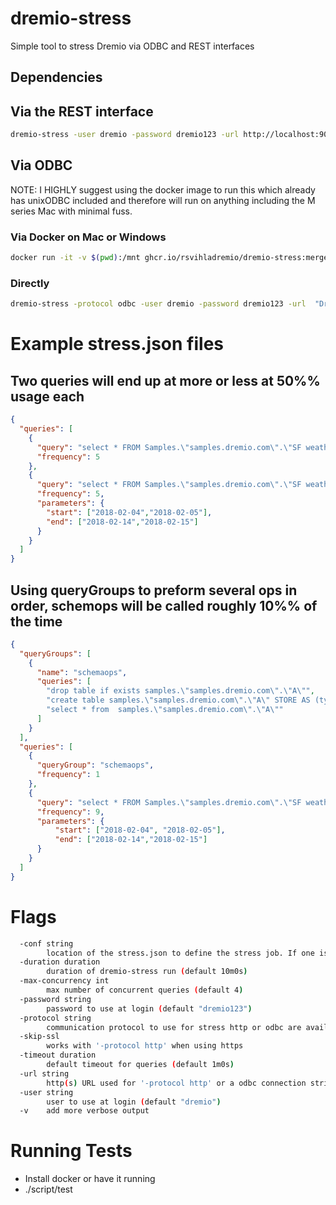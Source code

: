 # dremio-stress

Simple tool to stress Dremio via ODBC and REST interfaces

## Dependencies

## Via the REST interface

```bash
dremio-stress -user dremio -password dremio123 -url http://localhost:9047 -conf ./stress.json
```

## Via ODBC 

NOTE: I HIGHLY suggest using the docker image to run this which already has unixODBC included and therefore will run on anything including the M series Mac with minimal fuss.

### Via Docker on Mac or Windows

```bash
docker run -it -v $(pwd):/mnt ghcr.io/rsvihladremio/dremio-stress:merge -protocol odbc -user dremio -password dremio123 -url "Driver={Arrow Flight SQL ODBC Driver};ConnectionType=Direct;AuthenticationType=Plain;Host=host.docker.internal;Port=32010;useEncryption=false"  -conf /mnt/stress.json
```

### Directly

```bash
dremio-stress -protocol odbc -user dremio -password dremio123 -url  "Driver={Arrow Flight SQL ODBC Driver};ConnectionType=Direct;AuthenticationType=Plain;Host=localhost;Port=32010;useEncryption=false" -conf ./stress.json
```


# Example stress.json files

## Two queries will end up at more or less at 50%% usage each

```json
{
  "queries": [
    {
      "query": "select * FROM Samples.\"samples.dremio.com\".\"SF weather 2018-2019.csv LIMIT 50\"",
      "frequency": 5
    },
    {
      "query": "select * FROM Samples.\"samples.dremio.com\".\"SF weather 2018-2019.csv\" where \"DATE\" between ':start' and ':end'",
      "frequency": 5,
      "parameters": {
        "start": ["2018-02-04","2018-02-05"],
        "end": ["2018-02-14","2018-02-15"]
      }
    }
  ]
}
```


## Using queryGroups to preform several ops in order, schemops will be called roughly 10%% of the time

```json
{
  "queryGroups": [
    {
      "name": "schemaops",
      "queries": [
        "drop table if exists samples.\"samples.dremio.com\".\"A\"",
        "create table samples.\"samples.dremio.com\".\"A\" STORE AS (type => 'iceberg') AS SELECT \"a\",\"b\" FROM (values('a', 'b')) as t(\"a\",\"b\")",
        "select * from  samples.\"samples.dremio.com\".\"A\""
      ]
    }
  ],
  "queries": [
    {
      "queryGroup": "schemaops",
      "frequency": 1
    },
    {
      "query": "select * FROM Samples.\"samples.dremio.com\".\"SF weather 2018-2019.csv\" where \"DATE\" between ':start' and ':end'",
      "frequency": 9,
      "parameters": {
          "start": ["2018-02-04", "2018-02-05"],
          "end": ["2018-02-14","2018-02-15"]
      }
    }
  ]
}
```


# Flags

```bash
  -conf string
    	location of the stress.json to define the stress job. If one is not provided a default stress job is used (default "stress.json")
  -duration duration
    	duration of dremio-stress run (default 10m0s)
  -max-concurrency int
    	max number of concurrent queries (default 4)
  -password string
    	password to use at login (default "dremio123")
  -protocol string
    	communication protocol to use for stress http or odbc are available (default "http")
  -skip-ssl
    	works with '-protocol http' when using https
  -timeout duration
    	default timeout for queries (default 1m0s)
  -url string
    	http(s) URL used for '-protocol http' or a odbc connection string for '-protocol odbc' (default "http://localhost:9047")
  -user string
    	user to use at login (default "dremio")
  -v	add more verbose output
```

# Running Tests

* Install docker or have it running
* ./script/test
